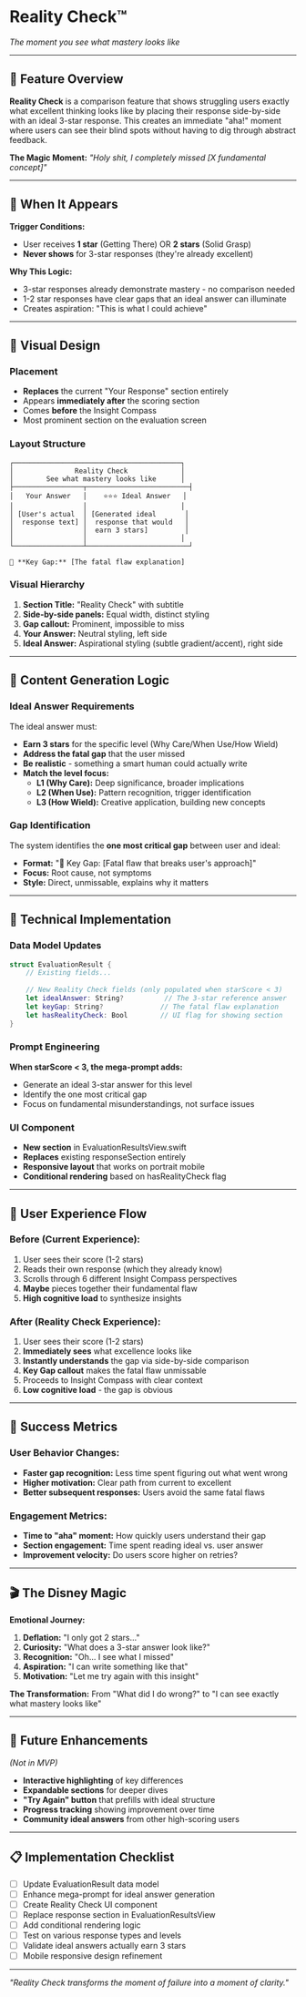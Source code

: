 # Reality Check™
*The moment you see what mastery looks like*

---

## 🎯 **Feature Overview**

**Reality Check** is a comparison feature that shows struggling users exactly what excellent thinking looks like by placing their response side-by-side with an ideal 3-star response. This creates an immediate "aha!" moment where users can see their blind spots without having to dig through abstract feedback.

**The Magic Moment:** *"Holy shit, I completely missed [X fundamental concept]"*

---

## 🎪 **When It Appears**

**Trigger Conditions:**
- User receives **1 star** (Getting There) OR **2 stars** (Solid Grasp)  
- **Never shows** for 3-star responses (they're already excellent)

**Why This Logic:**
- 3-star responses already demonstrate mastery - no comparison needed
- 1-2 star responses have clear gaps that an ideal answer can illuminate
- Creates aspiration: "This is what I could achieve"

---

## 🎨 **Visual Design**

### **Placement**
- **Replaces** the current "Your Response" section entirely
- Appears **immediately after** the scoring section
- Comes **before** the Insight Compass
- Most prominent section on the evaluation screen

### **Layout Structure**
```
┌─────────────────────────────────────────┐
│               Reality Check             │
│        See what mastery looks like      │
├─────────────────┬─────────────────────────┤
│   Your Answer   │    ⭐⭐⭐ Ideal Answer   │
│                 │                       │
│ [User's actual  │ [Generated ideal       │
│  response text] │  response that would   │
│                 │  earn 3 stars]         │
│                 │                       │
└─────────────────┴─────────────────────────┘

🚨 **Key Gap:** [The fatal flaw explanation]
```

### **Visual Hierarchy**
1. **Section Title:** "Reality Check" with subtitle
2. **Side-by-side panels:** Equal width, distinct styling  
3. **Gap callout:** Prominent, impossible to miss
4. **Your Answer:** Neutral styling, left side
5. **Ideal Answer:** Aspirational styling (subtle gradient/accent), right side

---

## 🧠 **Content Generation Logic**

### **Ideal Answer Requirements**
The ideal answer must:
- **Earn 3 stars** for the specific level (Why Care/When Use/How Wield)
- **Address the fatal gap** that the user missed
- **Be realistic** - something a smart human could actually write
- **Match the level focus:**
  - **L1 (Why Care):** Deep significance, broader implications
  - **L2 (When Use):** Pattern recognition, trigger identification  
  - **L3 (How Wield):** Creative application, building new concepts

### **Gap Identification**
The system identifies the **one most critical gap** between user and ideal:
- **Format:** "🚨 Key Gap: [Fatal flaw that breaks user's approach]"
- **Focus:** Root cause, not symptoms
- **Style:** Direct, unmissable, explains why it matters

---

## 🔧 **Technical Implementation**

### **Data Model Updates**
```swift
struct EvaluationResult {
    // Existing fields...
    
    // New Reality Check fields (only populated when starScore < 3)
    let idealAnswer: String?          // The 3-star reference answer
    let keyGap: String?              // The fatal flaw explanation
    let hasRealityCheck: Bool        // UI flag for showing section
}
```

### **Prompt Engineering**
**When starScore < 3, the mega-prompt adds:**
- Generate an ideal 3-star answer for this level
- Identify the one most critical gap
- Focus on fundamental misunderstandings, not surface issues

### **UI Component**
- **New section** in EvaluationResultsView.swift
- **Replaces** existing responseSection entirely
- **Responsive layout** that works on portrait mobile
- **Conditional rendering** based on hasRealityCheck flag

---

## 📱 **User Experience Flow**

### **Before (Current Experience):**
1. User sees their score (1-2 stars)
2. Reads their own response (which they already know)
3. Scrolls through 6 different Insight Compass perspectives
4. **Maybe** pieces together their fundamental flaw
5. **High cognitive load** to synthesize insights

### **After (Reality Check Experience):**
1. User sees their score (1-2 stars)  
2. **Immediately sees** what excellence looks like
3. **Instantly understands** the gap via side-by-side comparison
4. **Key Gap callout** makes the fatal flaw unmissable
5. Proceeds to Insight Compass with clear context
6. **Low cognitive load** - the gap is obvious

---

## 🎯 **Success Metrics**

### **User Behavior Changes:**
- **Faster gap recognition:** Less time spent figuring out what went wrong
- **Higher motivation:** Clear path from current to excellent
- **Better subsequent responses:** Users avoid the same fatal flaws

### **Engagement Metrics:**
- **Time to "aha" moment:** How quickly users understand their gap
- **Section engagement:** Time spent reading ideal vs. user answer
- **Improvement velocity:** Do users score higher on retries?

---

## 🎬 **The Disney Magic**

**Emotional Journey:**
1. **Deflation:** "I only got 2 stars..."
2. **Curiosity:** "What does a 3-star answer look like?"  
3. **Recognition:** "Oh... I see what I missed"
4. **Aspiration:** "I can write something like that"
5. **Motivation:** "Let me try again with this insight"

**The Transformation:**
From "What did I do wrong?" to "I can see exactly what mastery looks like"

---

## 🚀 **Future Enhancements** 
*(Not in MVP)*

- **Interactive highlighting** of key differences
- **Expandable sections** for deeper dives
- **"Try Again" button** that prefills with ideal structure
- **Progress tracking** showing improvement over time
- **Community ideal answers** from other high-scoring users

---

## 📋 **Implementation Checklist**

- [ ] Update EvaluationResult data model
- [ ] Enhance mega-prompt for ideal answer generation
- [ ] Create Reality Check UI component  
- [ ] Replace response section in EvaluationResultsView
- [ ] Add conditional rendering logic
- [ ] Test on various response types and levels
- [ ] Validate ideal answers actually earn 3 stars
- [ ] Mobile responsive design refinement

---

*"Reality Check transforms the moment of failure into a moment of clarity."*